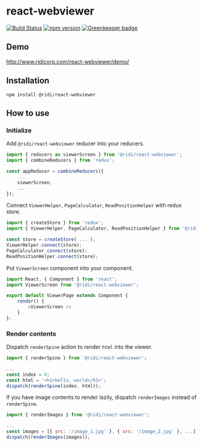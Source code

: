 # react-webviewer

[![Build Status](https://travis-ci.org/ridi/react-webviewer.svg?branch=master)](https://travis-ci.org/ridi/react-webviewer)
[![npm version](https://img.shields.io/npm/v/@ridi/react-webviewer.svg)](https://www.npmjs.com/package/@ridi/react-webviewer)
[![Greenkeeper badge](https://badges.greenkeeper.io/ridi/react-webviewer.svg)](https://greenkeeper.io/)

## Demo
http://www.ridicorp.com/react-webviewer/demo/

## Installation
```
npm install @ridi/react-webviewer
```

## How to use

### Initialize

Add `@ridi/react-webviewer` reducer into your reducers.
```js
import { reducers as viewerScreen } from '@ridi/react-webviewer';
import { combineReducers } from 'redux';

const appReducer = combineReducers({
    ...
    viewerScreen,
    ...
});
```

Connect `ViewerHelper`, `PageCalculator`, `ReadPositionHelper` with redux store.
```js
import { createStore } from 'redux';
import { ViewerHelper, PageCalculator, ReadPositionHelper } from '@ridi/react-webviewer';

const store = createStore( ... );
ViewerHelper.connect(store);
PageCalculator.connect(store);
ReadPositionHelper.connect(store);
```

Put `ViewerScreen` component into your component.
```js
import React, { Component } from 'react';
import ViewerScreen from '@ridi/react-webviewer';

export default ViewerPage extends Component {
    render() {
        <ViewerScreen />
    }
};
```

### Render contents

Dispatch `renderSpine` action to render `html` into the viewer.
```js
import { renderSpine } from '@ridi/react-webviewer';

...
const index = 0;
const html = '<h1>hello, world</h1>';
dispatch(renderSpine(index, html));
```

If you have image contents to render lazily, dispatch `renderImages` instead of `renderSpine`.
```js
import { renderImages } from '@ridi/react-webviewer';

...
const images = [{ src: '/image_1.jpg' }, { src: '/image_2.jpg' }, ...];
dispatch(renderImages(images));
```
